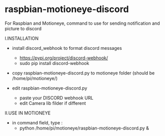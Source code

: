 # raspbian-motioneye-discord
For Raspbian and Motioneye, command to use for sending notification and picture to discord

I.INSTALLATION
  * install discord_webhook to format discord messages
    * https://pypi.org/project/discord-webhook/
    * sudo pip install discord-webhook
    
  * copy raspbian-motioneye-discord.py to motioneye folder (should be /home/pi/motioneye/)
  * edit raspbian-motioneye-discord.py
      - paste your DISCORD webhook URL
      - edit Camera lib filder if different
    
 II.USE IN MOTIONEYE
  * in command field, type :
      - python /home/pi/motioneye/raspbian-motioneye-discord.py &

